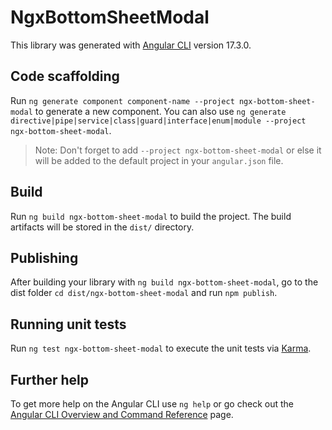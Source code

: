 # NgxBottomSheetModal

This library was generated with [Angular CLI](https://github.com/angular/angular-cli) version 17.3.0.

## Code scaffolding

Run `ng generate component component-name --project ngx-bottom-sheet-modal` to generate a new component. You can also use `ng generate directive|pipe|service|class|guard|interface|enum|module --project ngx-bottom-sheet-modal`.
> Note: Don't forget to add `--project ngx-bottom-sheet-modal` or else it will be added to the default project in your `angular.json` file. 

## Build

Run `ng build ngx-bottom-sheet-modal` to build the project. The build artifacts will be stored in the `dist/` directory.

## Publishing

After building your library with `ng build ngx-bottom-sheet-modal`, go to the dist folder `cd dist/ngx-bottom-sheet-modal` and run `npm publish`.

## Running unit tests

Run `ng test ngx-bottom-sheet-modal` to execute the unit tests via [Karma](https://karma-runner.github.io).

## Further help

To get more help on the Angular CLI use `ng help` or go check out the [Angular CLI Overview and Command Reference](https://angular.io/cli) page.
